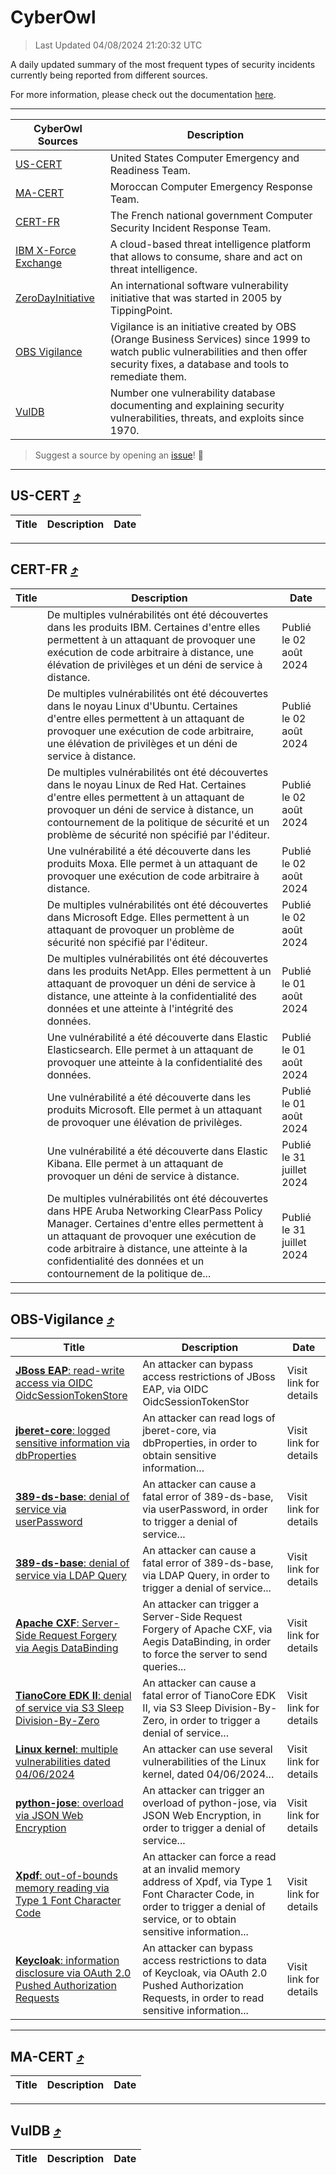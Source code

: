 
 <div id='top'></div>

# CyberOwl

 > Last Updated 04/08/2024 21:20:32 UTC
 
 A daily updated summary of the most frequent types of security incidents currently being reported from different sources.
 
 For more information, please check out the documentation [here](./docs/README.md).
 
 ---
 |CyberOwl Sources|Description|
 |---|---|
 |[US-CERT](#us-cert-arrow_heading_up)|United States Computer Emergency and Readiness Team.|
 |[MA-CERT](#ma-cert-arrow_heading_up)|Moroccan Computer Emergency Response Team.|
 |[CERT-FR](#cert-fr-arrow_heading_up)|The French national government Computer Security Incident Response Team.|
 |[IBM X-Force Exchange](#ibmcloud-arrow_heading_up)|A cloud-based threat intelligence platform that allows to consume, share and act on threat intelligence.|
 |[ZeroDayInitiative](#zerodayinitiative-arrow_heading_up)|An international software vulnerability initiative that was started in 2005 by TippingPoint.|
 |[OBS Vigilance](#obs-vigilance-arrow_heading_up)|Vigilance is an initiative created by OBS (Orange Business Services) since 1999 to watch public vulnerabilities and then offer security fixes, a database and tools to remediate them.|
 |[VulDB](#vuldb-arrow_heading_up)|Number one vulnerability database documenting and explaining security vulnerabilities, threats, and exploits since 1970.|
 
 > Suggest a source by opening an [issue](https://github.com/karimhabush/cyberowl/issues)! :raised_hands:
 ---

## US-CERT [:arrow_heading_up:](#cyberowl)

 |Title|Description|Date|
 |---|---|---|
 
 ---

## CERT-FR [:arrow_heading_up:](#cyberowl)

 |Title|Description|Date|
 |---|---|---|
 |[](https://www.cert.ssi.gouv.fr/avis/CERTFR-2024-AVI-0646/)|De multiples vulnérabilités ont été découvertes dans les produits IBM. Certaines d'entre elles permettent à un attaquant de provoquer une exécution de code arbitraire à distance, une élévation de privilèges et un déni de service à distance.|Publié le 02 août 2024|
 |[](https://www.cert.ssi.gouv.fr/avis/CERTFR-2024-AVI-0645/)|De multiples vulnérabilités ont été découvertes dans le noyau Linux d'Ubuntu. Certaines d'entre elles permettent à un attaquant de provoquer une exécution de code arbitraire, une élévation de privilèges et un déni de service à distance.|Publié le 02 août 2024|
 |[](https://www.cert.ssi.gouv.fr/avis/CERTFR-2024-AVI-0644/)|De multiples vulnérabilités ont été découvertes dans le noyau Linux de Red Hat. Certaines d'entre elles permettent à un attaquant de provoquer un déni de service à distance, un contournement de la politique de sécurité et un problème de sécurité non spécifié par l'éditeur.|Publié le 02 août 2024|
 |[](https://www.cert.ssi.gouv.fr/avis/CERTFR-2024-AVI-0643/)|Une vulnérabilité a été découverte dans les produits Moxa. Elle permet à un attaquant de provoquer une exécution de code arbitraire à distance.|Publié le 02 août 2024|
 |[](https://www.cert.ssi.gouv.fr/avis/CERTFR-2024-AVI-0642/)|De multiples vulnérabilités ont été découvertes dans Microsoft Edge. Elles permettent à un attaquant de provoquer un problème de sécurité non spécifié par l'éditeur.|Publié le 02 août 2024|
 |[](https://www.cert.ssi.gouv.fr/avis/CERTFR-2024-AVI-0641/)|De multiples vulnérabilités ont été découvertes dans les produits NetApp. Elles permettent à un attaquant de provoquer un déni de service à distance, une atteinte à la confidentialité des données et une atteinte à l'intégrité des données.|Publié le 01 août 2024|
 |[](https://www.cert.ssi.gouv.fr/avis/CERTFR-2024-AVI-0640/)|Une vulnérabilité a été découverte dans Elastic Elasticsearch. Elle permet à un attaquant de provoquer une atteinte à la confidentialité des données.|Publié le 01 août 2024|
 |[](https://www.cert.ssi.gouv.fr/avis/CERTFR-2024-AVI-0639/)|Une vulnérabilité a été découverte dans les produits Microsoft. Elle permet à un attaquant de provoquer une élévation de privilèges.|Publié le 01 août 2024|
 |[](https://www.cert.ssi.gouv.fr/avis/CERTFR-2024-AVI-0638/)|Une vulnérabilité a été découverte dans Elastic Kibana. Elle permet à un attaquant de provoquer un déni de service à distance.|Publié le 31 juillet 2024|
 |[](https://www.cert.ssi.gouv.fr/avis/CERTFR-2024-AVI-0637/)|De multiples vulnérabilités ont été découvertes dans HPE Aruba Networking ClearPass Policy Manager. Certaines d'entre elles permettent à un attaquant de provoquer une exécution de code arbitraire à distance, une atteinte à la confidentialité des données et un contournement de la politique de...|Publié le 31 juillet 2024|
 
 ---

## OBS-Vigilance [:arrow_heading_up:](#cyberowl)

 |Title|Description|Date|
 |---|---|---|
 |[<a href="https://vigilance.fr/vulnerability/JBoss-EAP-read-write-access-via-OIDC-OidcSessionTokenStore-44446" class="noirorange"><b>JBoss EAP</b>: read-write access via OIDC OidcSessionTokenStor<wbr>e</wbr></a>](https://vigilance.fr/vulnerability/JBoss-EAP-read-write-access-via-OIDC-OidcSessionTokenStore-44446)|An attacker can bypass access restrictions of JBoss EAP, via OIDC OidcSessionTokenStor|Visit link for details|
 |[<a href="https://vigilance.fr/vulnerability/jberet-core-logged-sensitive-information-via-dbProperties-44445" class="noirorange"><b>jberet-core</b>: logged sensitive information via dbProperties</a>](https://vigilance.fr/vulnerability/jberet-core-logged-sensitive-information-via-dbProperties-44445)|An attacker can read logs of jberet-core, via dbProperties, in order to obtain sensitive information...|Visit link for details|
 |[<a href="https://vigilance.fr/vulnerability/389-ds-base-denial-of-service-via-userPassword-44444" class="noirorange"><b>389-ds-base</b>: denial of service via userPassword</a>](https://vigilance.fr/vulnerability/389-ds-base-denial-of-service-via-userPassword-44444)|An attacker can cause a fatal error of 389-ds-base, via userPassword, in order to trigger a denial of service...|Visit link for details|
 |[<a href="https://vigilance.fr/vulnerability/389-ds-base-denial-of-service-via-LDAP-Query-44443" class="noirorange"><b>389-ds-base</b>: denial of service via LDAP Query</a>](https://vigilance.fr/vulnerability/389-ds-base-denial-of-service-via-LDAP-Query-44443)|An attacker can cause a fatal error of 389-ds-base, via LDAP Query, in order to trigger a denial of service...|Visit link for details|
 |[<a href="https://vigilance.fr/vulnerability/Apache-CXF-Server-Side-Request-Forgery-via-Aegis-DataBinding-44442" class="noirorange"><b>Apache CXF</b>: Server-Side Request Forgery via Aegis DataBinding</a>](https://vigilance.fr/vulnerability/Apache-CXF-Server-Side-Request-Forgery-via-Aegis-DataBinding-44442)|An attacker can trigger a Server-Side Request Forgery of Apache CXF, via Aegis DataBinding, in order to force the server to send queries...|Visit link for details|
 |[<a href="https://vigilance.fr/vulnerability/TianoCore-EDK-II-denial-of-service-via-S3-Sleep-Division-By-Zero-44441" class="noirorange"><b>TianoCore EDK II</b>: denial of service via S3 Sleep Division-By-Zero</a>](https://vigilance.fr/vulnerability/TianoCore-EDK-II-denial-of-service-via-S3-Sleep-Division-By-Zero-44441)|An attacker can cause a fatal error of TianoCore EDK II, via S3 Sleep Division-By-Zero, in order to trigger a denial of service...|Visit link for details|
 |[<a href="https://vigilance.fr/vulnerability/Linux-kernel-multiple-vulnerabilities-dated-04-06-2024-44440" class="noirorange"><b>Linux kernel</b>: multiple vulnerabilities dated 04/06/2024</a>](https://vigilance.fr/vulnerability/Linux-kernel-multiple-vulnerabilities-dated-04-06-2024-44440)|An attacker can use several vulnerabilities of the Linux kernel, dated 04/06/2024...|Visit link for details|
 |[<a href="https://vigilance.fr/vulnerability/python-jose-overload-via-JSON-Web-Encryption-44439" class="noirorange"><b>python-jose</b>: overload via JSON Web Encryption</a>](https://vigilance.fr/vulnerability/python-jose-overload-via-JSON-Web-Encryption-44439)|An attacker can trigger an overload of python-jose, via JSON Web Encryption, in order to trigger a denial of service...|Visit link for details|
 |[<a href="https://vigilance.fr/vulnerability/Xpdf-out-of-bounds-memory-reading-via-Type-1-Font-Character-Code-44437" class="noirorange"><b>Xpdf</b>: out-of-bounds memory reading via Type 1 Font Character Code</a>](https://vigilance.fr/vulnerability/Xpdf-out-of-bounds-memory-reading-via-Type-1-Font-Character-Code-44437)|An attacker can force a read at an invalid memory address of Xpdf, via Type 1 Font Character Code, in order to trigger a denial of service, or to obtain sensitive information...|Visit link for details|
 |[<a href="https://vigilance.fr/vulnerability/Keycloak-information-disclosure-via-OAuth-2-0-Pushed-Authorization-Requests-44436" class="noirorange"><b>Keycloak</b>: information disclosure via OAuth 2.0 Pushed Authorization Requests</a>](https://vigilance.fr/vulnerability/Keycloak-information-disclosure-via-OAuth-2-0-Pushed-Authorization-Requests-44436)|An attacker can bypass access restrictions to data of Keycloak, via OAuth 2.0 Pushed Authorization Requests, in order to read sensitive information...|Visit link for details|
 
 ---

## MA-CERT [:arrow_heading_up:](#cyberowl)

 |Title|Description|Date|
 |---|---|---|
 
 ---

## VulDB [:arrow_heading_up:](#cyberowl)

 |Title|Description|Date|
 |---|---|---|
 